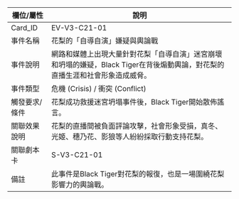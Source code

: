 | 欄位/屬性 | 說明 |
|---|---|
| Card_ID | EV-V3-C21-01 |
| 事件名稱 | 花梨的「自導自演」嫌疑與輿論戰 |
| 事件說明 | 網路和媒體上出現大量針對花梨「自導自演」迷宮崩壞和坍塌的嫌疑，Black Tiger在背後煽動輿論，對花梨的直播生涯和社會形象造成威脅。 |
| 事件類型 | 危機 (Crisis) / 衝突 (Conflict) |
| 觸發要求/條件 | 花梨成功救援迷宮坍塌事件後，Black Tiger開始散佈謠言。 |
| 關聯效果說明 | 花梨的直播間被負面評論攻擊，社會形象受損，真冬、光姬、穗乃花、影狼等人紛紛採取行動支持花梨。 |
| 關聯劇本卡 | S-V3-C21-01 |
| 備註 | 此事件是Black Tiger對花梨的報復，也是一場圍繞花梨影響力的輿論戰。
